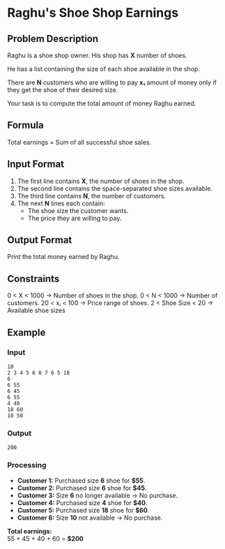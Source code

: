 # Raghu's Shoe Shop Earnings 

## Problem Description  
Raghu is a shoe shop owner. His shop has **X** number of shoes.  

He has a list containing the size of each shoe available in the shop.  

There are **N** customers who are willing to pay **x₁** amount of money only if they get the shoe of their desired size.  

Your task is to compute the total amount of money Raghu earned.  

## Formula  
Total earnings = Sum of all successful shoe sales.  

## Input Format  
1. The first line contains **X**, the number of shoes in the shop.  
2. The second line contains the space-separated shoe sizes available.  
3. The third line contains **N**, the number of customers.  
4. The next **N** lines each contain:  
   - The shoe size the customer wants.  
   - The price they are willing to pay.  

## Output Format  
Print the total money earned by Raghu.  

## **Constraints**  
0 < X < 1000        → Number of shoes in the shop.
0 < N < 1000        → Number of customers.
20 < xᵢ < 100       → Price range of shoes.
2 < Shoe Size < 20  → Available shoe sizes

## Example  

### Input  
```
10  
2 3 4 5 6 8 7 6 5 18  
6  
6 55  
6 45  
6 55  
4 40  
18 60  
10 50  
```

### Output
```
200
```

### Processing 
- **Customer 1:** Purchased size **6** shoe for **$55**.  
- **Customer 2:** Purchased size **6** shoe for **$45**.  
- **Customer 3:** Size **6** no longer available → No purchase.  
- **Customer 4:** Purchased size **4** shoe for **$40**.  
- **Customer 5:** Purchased size **18** shoe for **$60**.  
- **Customer 6:** Size **10** not available → No purchase.  

**Total earnings:**  
55 + 45 + 40 + 60 = **$200**  
